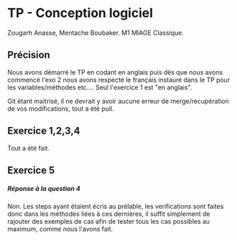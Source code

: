 # TP - Conception logiciel
Zougarh Anasse, Mentache Boubaker.
M1 MIAGE Classique.

## Précision
Nous avons démarré le TP en codant en anglais puis dès que nous avons commencé l'exo 2 nous avons respecté le
français instauré dans le TP pour les variables/méthodes etc.... Seul l'exercice 1 est "en anglais".

Git étant maitrisé, il ne devrait y avoir aucune erreur de merge/récupération de vos modifications, tout a été pull.


## Exercice 1,2,3,4

Tout a été fait.

## Exercice 5



##### Réponse à la question 4
Non. Les steps ayant étaient écris au prélable, les verifications sont faites donc dans les méthodes liées 
à ces dernières, il suffit simplement de rajouter des exemples de cas afin de tester
tous les cas possibles au maximum, comme nous l'avons fait.

